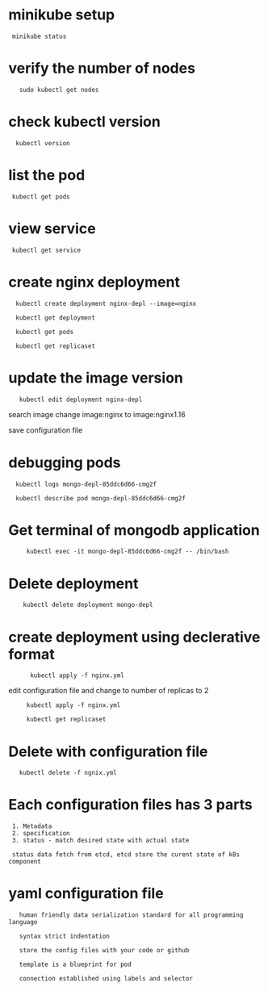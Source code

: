 # minikube setup

     minikube status

# verify the number of nodes

       sudo kubectl get nodes
       
# check kubectl version

      kubectl version
      
# list the pod

     kubectl get pods
     
# view service

     kubectl get service
     
# create nginx deployment

      kubectl create deployment nginx-depl --image=nginx
      
      kubectl get deployment      
      
      kubectl get pods
      
      kubectl get replicaset
      
# update the image version 


       kubectl edit deployment nginx-depl
      
 search image change image:nginx to image:nginx1.16
      
 save configuration file  
 
# debugging pods

      kubectl logs mongo-depl-85ddc6d66-cmg2f
      
      kubectl describe pod mongo-depl-85ddc6d66-cmg2f
      
      
 # Get terminal of mongodb application
 
         kubectl exec -it mongo-depl-85ddc6d66-cmg2f -- /bin/bash
         
 # Delete deployment 
 
        kubectl delete deployment mongo-depl
        
        
 # create deployment using declerative format
 
 
          kubectl apply -f nginx.yml
          
  edit configuration file and change to number of replicas to 2
  
  
         kubectl apply -f nginx.yml
         
         kubectl get replicaset
         
# Delete with configuration file 

       kubectl delete -f ngnix.yml
       
       
# Each configuration files has 3 parts

     1. Metadata
     2. specification
     3. status - match desired state with actual state 
     
     status data fetch from etcd, etcd store the curent state of k8s component
     
     
 # yaml configuration file
 
       human friendly data serialization standard for all programming language
       
       syntax strict indentation
       
       store the config files with your code or github
       
       template is a blueprint for pod
       
       connection established using labels and selector
       
       
     
     
     
      
      
  
  
   
   
           
        
 
         
       
       
 
       
 
 

       


 
      
      
